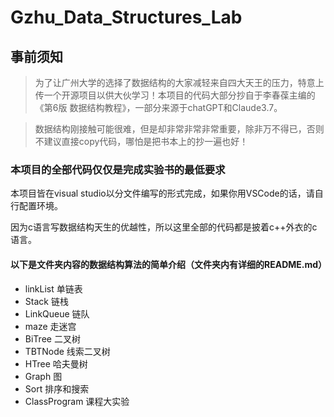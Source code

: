 # Gzhu_Data_Structures_Lab
## 事前须知
> 为了让广州大学的选择了数据结构的大家减轻来自四大天王的压力，特意上传一个开源项目以供大伙学习！本项目的代码大部分抄自于李春葆主编的《第6版 数据结构教程》，一部分来源于chatGPT和Claude3.7。

> 数据结构刚接触可能很难，但是却非常非常非常重要，除非万不得已，否则不建议直接copy代码，哪怕是把书本上的抄一遍也好！

### 本项目的全部代码仅仅是完成实验书的最低要求

本项目皆在visual studio以分文件编写的形式完成，如果你用VSCode的话，请自行配置环境。

因为c语言写数据结构天生的优越性，所以这里全部的代码都是披着c++外衣的c语言。

#### 以下是文件夹内容的数据结构算法的简单介绍（文件夹内有详细的README.md）
- linkList 单链表
- Stack 链栈
- LinkQueue 链队
- maze 走迷宫
- BiTree 二叉树
- TBTNode 线索二叉树
- HTree 哈夫曼树
- Graph 图
- Sort 排序和搜索
- ClassProgram 课程大实验
